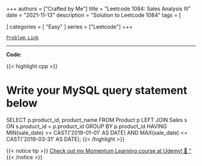 
+++
authors = ["Crafted by Me"]
title = "Leetcode 1084: Sales Analysis III"
date = "2021-11-13"
description = "Solution to Leetcode 1084"
tags = [
    
]
categories = [
    "Easy"
]
series = ["Leetcode"]
+++



[`Problem Link`](https://leetcode.com/problems/sales-analysis-iii/description/)

---



**Code:**

{{< highlight cpp >}}
# Write your MySQL query statement below
SELECT p.product_id, product_name 
FROM Product p 
LEFT JOIN Sales s
ON s.product_id = p.product_id
GROUP BY p.product_id
HAVING MIN(sale_date) >= CAST('2019-01-01' AS DATE) AND
       MAX(sale_date) <= CAST('2019-03-31' AS DATE);
{{< /highlight >}}



{{< notice tip >}}
[Check out my Momentum Learning course at Udemy! 🚀 "](https://www.udemy.com/course/blind-75-the-data-structures-and-algorithms-essentials/)
{{< /notice >}}

